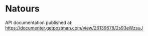 # Natours

API documentation published at: https://documenter.getpostman.com/view/26139678/2s93eWzsuJ
